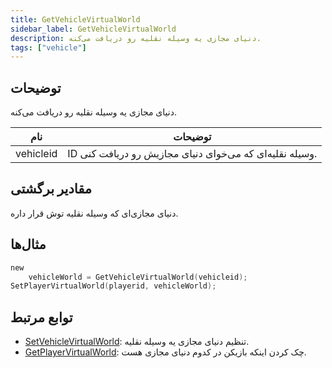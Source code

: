```yaml
---
title: GetVehicleVirtualWorld
sidebar_label: GetVehicleVirtualWorld
description: دنیای مجازی یه وسیله نقلیه رو دریافت می‌کنه.
tags: ["vehicle"]
---
```


## توضیحات

دنیای مجازی یه وسیله نقلیه رو دریافت می‌کنه.

| نام       | توضیحات                                                        |
| --------- | -------------------------------------------------------------- |
| vehicleid | ID وسیله نقلیه‌ای که می‌خوای دنیای مجازیش رو دریافت کنی.       |

## مقادیر برگشتی

دنیای مجازی‌ای که وسیله نقلیه توش قرار داره.

## مثال‌ها

```c
new
	vehicleWorld = GetVehicleVirtualWorld(vehicleid);
SetPlayerVirtualWorld(playerid, vehicleWorld);
```

## توابع مرتبط

- [SetVehicleVirtualWorld](SetVehicleVirtualWorld): تنظیم دنیای مجازی یه وسیله نقلیه.
- [GetPlayerVirtualWorld](GetPlayerVirtualWorld): چک کردن اینکه بازیکن در کدوم دنیای مجازی هست.